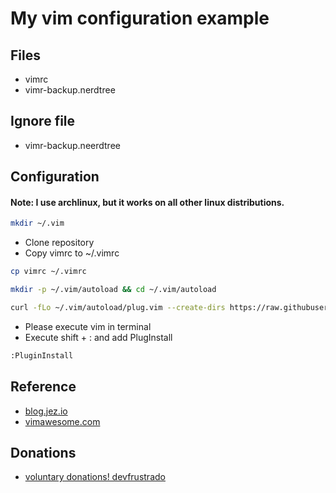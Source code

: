 # My vim configuration example

## Files

- vimrc
- vimr-backup.nerdtree 

## Ignore file

- vimr-backup.neerdtree

## Configuration

#### Note: I use archlinux, but it works on all other linux distributions.

```sh
mkdir ~/.vim
```
- Clone repository
- Copy vimrc to ~/.vimrc

```sh
cp vimrc ~/.vimrc
```

```sh
mkdir -p ~/.vim/autoload && cd ~/.vim/autoload
```

```sh
curl -fLo ~/.vim/autoload/plug.vim --create-dirs https://raw.githubusercontent.com/junegunn/vim-plug/master/plug.vim
```

- Please execute vim in terminal
- Execute shift + : and add PlugInstall

```sh
:PluginInstall
```

## Reference

- [blog.jez.io](https://blog.jez.io/vim-as-an-ide/#plugin-delimitmate)
- [vimawesome.com](https://vimawesome.com/plugin/nerdtree-red)

## Donations

- [voluntary donations! devfrustrado](https://www.paypal.com/paypalme/devfrustrado)

